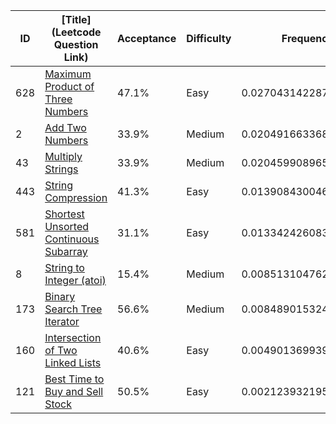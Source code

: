 |ID|[Title](Leetcode Question Link)|Acceptance|Difficulty|Frequency|
|----|-----|----|---|---|
|628|[Maximum Product of Three Numbers]( https://leetcode.com/problems/maximum-product-of-three-numbers)|47.1%|Easy|0.027043142287534887|
|2|[Add Two Numbers]( https://leetcode.com/problems/add-two-numbers)|33.9%|Medium|0.020491663368639005|
|43|[Multiply Strings]( https://leetcode.com/problems/multiply-strings)|33.9%|Medium|0.020459908965027862|
|443|[String Compression]( https://leetcode.com/problems/string-compression)|41.3%|Easy|0.01390843004613198|
|581|[Shortest Unsorted Continuous Subarray]( https://leetcode.com/problems/shortest-unsorted-continuous-subarray)|31.1%|Easy|0.013342426083839913|
|8|[String to Integer (atoi)]( https://leetcode.com/problems/string-to-integer-atoi)|15.4%|Medium|0.008513104762248265|
|173|[Binary Search Tree Iterator]( https://leetcode.com/problems/binary-search-tree-iterator)|56.6%|Medium|0.008489015324911316|
|160|[Intersection of Two Linked Lists]( https://leetcode.com/problems/intersection-of-two-linked-lists)|40.6%|Easy|0.004901369939720486|
|121|[Best Time to Buy and Sell Stock]( https://leetcode.com/problems/best-time-to-buy-and-sell-stock)|50.5%|Easy|0.0021239321954525975|
